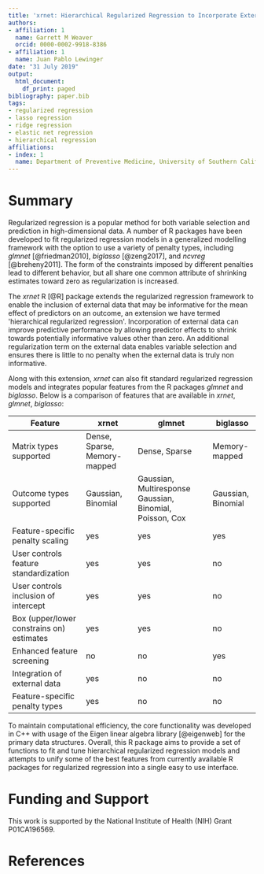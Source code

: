 ```yaml
---
title: 'xrnet: Hierarchical Regularized Regression to Incorporate External Data'
authors:
- affiliation: 1
  name: Garrett M Weaver
  orcid: 0000-0002-9918-8386
- affiliation: 1
  name: Juan Pablo Lewinger
date: "31 July 2019"
output:
  html_document:
    df_print: paged
bibliography: paper.bib
tags:
- regularized regression
- lasso regression
- ridge regression
- elastic net regression
- hierarchical regression
affiliations:
- index: 1
  name: Department of Preventive Medicine, University of Southern California
---
```


# Summary

Regularized regression is a popular method for both variable selection and prediction in high-dimensional data. A number of R packages have been developed to fit regularized regression models in a generalized modelling framework with the option to use a variety of penalty types, including *glmnet* [@friedman2010], *biglasso* [@zeng2017], and *ncvreg* [@breheny2011]. The form of the constraints imposed by different penalties lead to different behavior, but all share one common attribute of shrinking estimates toward zero as regularization is increased. 

The *xrnet* R [@R] package extends the regularized regression framework to enable the inclusion of external data that may be informative for the mean effect of predictors on an outcome, an extension we have termed 'hierarchical regularized regression'. Incorporation of external data can improve predictive performance by allowing predictor effects to shrink towards potentially informative values other than zero. An additional regularization term on the external data enables variable selection and ensures there is little to no penalty when the external data is truly non informative.

Along with this extension, *xrnet* can also fit standard regularized regression models and integrates popular features from the R packages *glmnet* and *biglasso*. Below is a comparison of features that are available in *xrnet*, *glmnet*, *biglasso*:

| Feature | xrnet | glmnet | biglasso |
|---------|-------|--------|----------|
| Matrix types supported | Dense, Sparse, Memory-mapped | Dense, Sparse | Memory-mapped |
| Outcome types supported | Gaussian, Binomial | Gaussian, Multiresponse Gaussian, Binomial, Poisson, Cox | Gaussian, Binomial |
| Feature-specific penalty scaling | yes | yes | yes |
| User controls feature standardization | yes | yes | no |
| User controls inclusion of intercept | yes | yes | no |
| Box (upper/lower constrains on) estimates | yes | yes | no |
| Enhanced feature screening | no | no | yes |
| Integration of external data | yes | no | no |
| Feature-specific penalty types | yes | no | no |

To maintain computational efficiency, the core functionality was developed in C++ with usage of the Eigen linear algebra library [@eigenweb] for the primary data structures. Overall, this R package aims to provide a set of functions to fit and tune hierarchical regularized regression models and attempts to unify some of the best features from currently available R packages for regularized regression into a single easy to use interface.

# Funding and Support

This work is supported by the National Institute of Health (NIH) Grant P01CA196569.

# References
